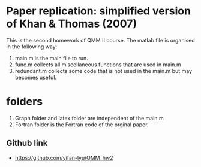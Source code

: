 # Paper replication: simplified version of Khan & Thomas (2007)

This is the second homework of QMM II course. The matlab file is organised in the following way:

1. main.m is the main file to run.
2. func.m collects all miscellaneous functions that are used in main.m
3. redundant.m collects some code that is not used in the main.m but may becomes useful.

# folders
1. Graph folder and latex folder are independent of the main.m
2. Fortran folder is the Fortran code of the orginal paper.

## Github link
- https://github.com/yifan-lyu/QMM_hw2

